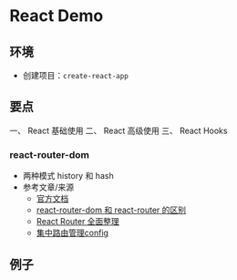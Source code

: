 # React Demo
## 环境
* 创建项目：`create-react-app` 
## 要点
一、 React 基础使用
二、 React 高级使用
三、 React Hooks
### react-router-dom
* 两种模式 history 和 hash
* 参考文章/来源
  * [官方文档](https://v5.reactrouter.com/)
  * [react-router-dom 和 react-router 的区别](http://react-china.org/t/react-router4/15843)
  * [React Router 全面整理](https://zhuanlan.zhihu.com/p/101129994?from_voters_page=true)
  * [集中路由管理config](https://www.jianshu.com/p/f1a3184ac81c)
## 例子
